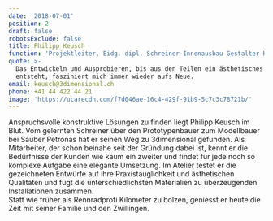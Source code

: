 ```yaml
---
date: '2018-07-01'
position: 2
draft: false
robotsExclude: false
title: Philipp Keusch
function: 'Projektleiter, Eidg. dipl. Schreiner-Innenausbau Gestalter HF'
quote: >-
  Das Entwickeln und Ausprobieren, bis aus den Teilen ein ästhetisches Ganzes
  entsteht, fasziniert mich immer wieder aufs Neue.
email: keusch@3dimensional.ch
phone: +41 44 422 44 21
image: 'https://ucarecdn.com/f7d046ae-16c4-429f-91b9-5c7c3c78721b/'
---
```

Anspruchsvolle konstruktive Lösungen zu finden liegt Philipp Keusch im Blut. Vom gelernten Schreiner über den Prototypenbauer zum Modellbauer bei Sauber Petronas hat er seinen Weg zu 3dimensional gefunden. Als Mitarbeiter, der schon beinahe seit der Gründung dabei ist, kennt er die Bedürfnisse der Kunden wie kaum ein zweiter und findet für jede noch so komplexe Aufgabe eine elegante Umsetzung. Im Atelier testet er die gezeichneten Entwürfe auf ihre Praxistauglichkeit und ästhetischen Qualitäten und fügt die unterschiedlichsten Materialien zu überzeugenden Installationen zusammen.<br>
Statt wie früher als Rennradprofi Kilometer zu bolzen, geniesst er heute die Zeit mit seiner Familie und den Zwillingen.
